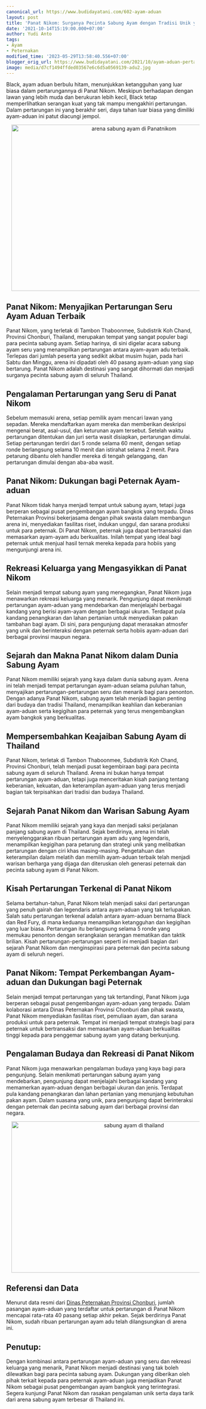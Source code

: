 ```yaml
---
canonical_url: https://www.budidayatani.com/602-ayam-aduan
layout: post
title: 'Panat Nikom: Surganya Pecinta Sabung Ayam dengan Tradisi Unik yang Menggetarkan'
date: '2021-10-14T15:19:00.000+07:00'
author: Yudi Anto
tags:
- Ayam
- Peternakan
modified_time: '2023-05-29T13:58:40.556+07:00'
blogger_orig_url: https://www.budidayatani.com/2021/10/ayam-aduan-pertarungan-hidup-mati-di.html
image: media/d7cf1494ffded03567e6c6d5a0569139-adu2.jpg
---
```

<p>Black, ayam aduan berbulu hitam, menunjukkan ketangguhan yang luar biasa dalam pertarungannya di Panat Nikom. Meskipun berhadapan dengan lawan yang lebih muda dan berukuran lebih kecil, Black tetap memperlihatkan serangan kuat yang tak mampu mengakhiri pertarungan. Dalam pertarungan ini yang berakhir seri, daya tahan luar biasa yang dimiliki ayam-aduan ini patut diacungi jempol.</p><div class="separator" style="clear: both; text-align: center;"><a href="https://blogger.googleusercontent.com/img/b/R29vZ2xl/AVvXsEgd5b85Mml7HuLDT7sLdZCRSVDO3Yuc5ii93x8VNMo0clbldJbTJPJJraLYUmFpvIR-FJGka1UcZuoRT_R_0LOVHMK9KXN4vx4KLA3j59yXooLFMyxvExrKQQnRd0Poe_CXR_3Pe2b684STJyiSC5_4GxMhcv7dmpAh8r1-CNr4iewp14bhVHn0JMUP0g/s1732/adu2.jpg" imageanchor="1" style="margin-left: 1em; margin-right: 1em;"><img alt="arena sabung ayam di Panatnikom" border="0" data-original-height="1200" data-original-width="1732" height="444" src="https://blogger.googleusercontent.com/img/b/R29vZ2xl/AVvXsEgd5b85Mml7HuLDT7sLdZCRSVDO3Yuc5ii93x8VNMo0clbldJbTJPJJraLYUmFpvIR-FJGka1UcZuoRT_R_0LOVHMK9KXN4vx4KLA3j59yXooLFMyxvExrKQQnRd0Poe_CXR_3Pe2b684STJyiSC5_4GxMhcv7dmpAh8r1-CNr4iewp14bhVHn0JMUP0g/w640-h444/adu2.jpg" width="640" /></a></div><h2>Panat Nikom: Menyajikan Pertarungan Seru Ayam Aduan Terbaik</h2><p>Panat Nikom, yang terletak di Tambon Thaboonmee, Subdistrik Koh Chand, Provinsi Chonburi, Thailand, merupakan tempat yang sangat populer bagi para pecinta sabung ayam. Setiap harinya, di sini digelar acara sabung ayam seru yang menampilkan pertarungan antara ayam-ayam adu terbaik. Terlepas dari jumlah peserta yang sedikit akibat musim hujan, pada hari Sabtu dan Minggu, arena ini dipadati oleh 40 pasang ayam-aduan yang siap bertarung. Panat Nikom adalah destinasi yang sangat dihormati dan menjadi surganya pecinta sabung ayam di seluruh Thailand.</p><h2>Pengalaman Pertarungan yang Seru di Panat Nikom</h2><p>Sebelum memasuki arena, setiap pemilik ayam mencari lawan yang sepadan. Mereka mendaftarkan ayam mereka dan memberikan deskripsi mengenai berat, asal-usul, dan keturunan ayam tersebut. Setelah waktu pertarungan ditentukan dan juri serta wasit disiapkan, pertarungan dimulai. Setiap pertarungan terdiri dari 5 ronde selama 60 menit, dengan setiap ronde berlangsung selama 10 menit dan istirahat selama 2 menit. Para petarung dibantu oleh handler mereka di tengah gelanggang, dan pertarungan dimulai dengan aba-aba wasit.</p><h2>Panat Nikom: Dukungan bagi Peternak Ayam-aduan</h2><p>Panat Nikom tidak hanya menjadi tempat untuk sabung ayam, tetapi juga berperan sebagai pusat pengembangan ayam bangkok yang terpadu. Dinas Peternakan Provinsi bekerjasama dengan pihak swasta dalam membangun arena ini, menyediakan fasilitas riset, indukan unggul, dan sarana produksi untuk para peternak. Di Panat Nikom, peternak juga dapat bertransaksi dan memasarkan ayam-ayam adu berkualitas. Inilah tempat yang ideal bagi peternak untuk menjual hasil ternak mereka kepada para hobiis yang mengunjungi arena ini.</p><h2>Rekreasi Keluarga yang Mengasyikkan di Panat Nikom</h2><p>Selain menjadi tempat sabung ayam yang menegangkan, Panat Nikom juga menawarkan rekreasi keluarga yang menarik. Pengunjung dapat menikmati pertarungan ayam-aduan yang mendebarkan dan menjelajahi berbagai kandang yang berisi ayam-ayam dengan berbagai ukuran. Terdapat pula kandang penangkaran dan lahan pertanian untuk menyediakan pakan tambahan bagi ayam. Di sini, para pengunjung dapat merasakan atmosfer yang unik dan berinteraksi dengan peternak serta hobiis ayam-aduan dari berbagai provinsi maupun negara.</p><h2>Sejarah dan Makna Panat Nikom dalam Dunia Sabung Ayam</h2><p>Panat Nikom memiliki sejarah yang kaya dalam dunia sabung ayam. Arena ini telah menjadi tempat pertarungan ayam-aduan selama puluhan tahun, menyajikan pertarungan-pertarungan seru dan menarik bagi para penonton. Dengan adanya Panat Nikom, sabung ayam telah menjadi bagian penting dari budaya dan tradisi Thailand, menampilkan keahlian dan keberanian ayam-aduan serta kegigihan para peternak yang terus mengembangkan ayam bangkok yang berkualitas.</p><h2>Mempersembahkan Keajaiban Sabung Ayam di Thailand</h2><p>Panat Nikom, terletak di Tambon Thaboonmee, Subdistrik Koh Chand, Provinsi Chonburi, telah menjadi pusat kegembiraan bagi para pecinta sabung ayam di seluruh Thailand. Arena ini bukan hanya tempat pertarungan ayam-aduan, tetapi juga menceritakan kisah panjang tentang keberanian, kekuatan, dan keterampilan ayam-aduan yang terus menjadi bagian tak terpisahkan dari tradisi dan budaya Thailand.</p><h2>Sejarah Panat Nikom dan Warisan Sabung Ayam</h2><p>Panat Nikom memiliki sejarah yang kaya dan menjadi saksi perjalanan panjang sabung ayam di Thailand. Sejak berdirinya, arena ini telah menyelenggarakan ribuan pertarungan ayam adu yang legendaris, menampilkan kegigihan para petarung dan strategi unik yang melibatkan pertarungan dengan ciri khas masing-masing. Pengetahuan dan keterampilan dalam melatih dan memilih ayam-aduan terbaik telah menjadi warisan berharga yang dijaga dan diteruskan oleh generasi peternak dan pecinta sabung ayam di Panat Nikom.</p><h2>Kisah Pertarungan Terkenal di Panat Nikom</h2><p>Selama bertahun-tahun, Panat Nikom telah menjadi saksi dari pertarungan yang penuh gairah dan legendaris antara ayam-aduan yang tak terlupakan. Salah satu pertarungan terkenal adalah antara ayam-aduan bernama Black dan Red Fury, di mana keduanya menampilkan ketangguhan dan kegigihan yang luar biasa. Pertarungan itu berlangsung selama 5 ronde yang memukau penonton dengan serangkaian serangan mematikan dan taktik brilian. Kisah pertarungan-pertarungan seperti ini menjadi bagian dari sejarah Panat Nikom dan menginspirasi para peternak dan pecinta sabung ayam di seluruh negeri.</p><h2>Panat Nikom: Tempat Perkembangan Ayam-aduan dan Dukungan bagi Peternak</h2><p>Selain menjadi tempat pertarungan yang tak tertandingi, Panat Nikom juga berperan sebagai pusat pengembangan ayam-aduan yang terpadu. Dalam kolaborasi antara Dinas Peternakan Provinsi Chonburi dan pihak swasta, Panat Nikom menyediakan fasilitas riset, pemuliaan ayam, dan sarana produksi untuk para peternak. Tempat ini menjadi tempat strategis bagi para peternak untuk bertransaksi dan memasarkan ayam-aduan berkualitas tinggi kepada para penggemar sabung ayam yang datang berkunjung.</p><h2>Pengalaman Budaya dan Rekreasi di Panat Nikom</h2><p>Panat Nikom juga menawarkan pengalaman budaya yang kaya bagi para pengunjung. Selain menikmati pertarungan sabung ayam yang mendebarkan, pengunjung dapat menjelajahi berbagai kandang yang memamerkan ayam-aduan dengan berbagai ukuran dan jenis. Terdapat pula kandang penangkaran dan lahan pertanian yang menunjang kebutuhan pakan ayam. Dalam suasana yang unik, para pengunjung dapat berinteraksi dengan peternak dan pecinta sabung ayam dari berbagai provinsi dan negara.</p><div class="separator" style="clear: both; text-align: center;"><a href="https://blogger.googleusercontent.com/img/b/R29vZ2xl/AVvXsEinYGE9e8iLU-3B5kNHYDUc3eaE1qnTyRZ7Y9GKjSN3HjXZh684NMbKMDkDkPKlRA3nnDmV9iymbLMmojLhXTtiUVw2QkLAqA9NglNbCt290bYMseWYplojfp2NN3MBR3T7hGJiFL0rFZbMVrAea7jhm3_IObON5_pjjjR7WcXVRl3Z5joyKrYB6Ck77g/s1901/adu.jpg" imageanchor="1" style="margin-left: 1em; margin-right: 1em;"><img alt="sabung ayam di thailand" border="0" data-original-height="1200" data-original-width="1901" height="404" src="https://blogger.googleusercontent.com/img/b/R29vZ2xl/AVvXsEinYGE9e8iLU-3B5kNHYDUc3eaE1qnTyRZ7Y9GKjSN3HjXZh684NMbKMDkDkPKlRA3nnDmV9iymbLMmojLhXTtiUVw2QkLAqA9NglNbCt290bYMseWYplojfp2NN3MBR3T7hGJiFL0rFZbMVrAea7jhm3_IObON5_pjjjR7WcXVRl3Z5joyKrYB6Ck77g/w640-h404/adu.jpg" width="640" /></a></div><h2>Referensi dan Data</h2><p>Menurut data resmi dari <a href="http://www.chonburimots.go.th/en/" rel="nofollow noopener" target="_blank">Dinas Peternakan Provinsi Chonburi</a>, jumlah pasangan ayam-aduan yang terdaftar untuk pertarungan di Panat Nikom mencapai rata-rata 40 pasang setiap akhir pekan. Sejak berdirinya Panat Nikom, sudah ribuan pertarungan ayam adu telah dilangsungkan di arena ini.</p><h2>Penutup:</h2><p>Dengan kombinasi antara pertarungan ayam-aduan yang seru dan rekreasi keluarga yang menarik, Panat Nikom menjadi destinasi yang tak boleh dilewatkan bagi para pecinta sabung ayam. Dukungan yang diberikan oleh pihak terkait kepada para peternak ayam-aduan juga menjadikan Panat Nikom sebagai pusat pengembangan ayam bangkok yang terintegrasi. Segera kunjungi Panat Nikom dan rasakan pengalaman unik serta daya tarik dari arena sabung ayam terbesar di Thailand ini.</p>